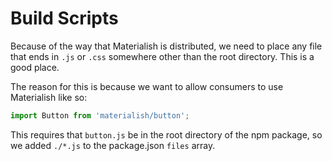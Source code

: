 # Build Scripts

Because of the way that Materialish is distributed, we need to place any file that ends in
`.js` or `.css` somewhere other than the root directory. This is a good place.

The reason for this is because we want to allow consumers to use Materialish like so:

```js
import Button from 'materialish/button';
```

This requires that `button.js` be in the root directory of the npm package, so we added
`./*.js` to the package.json `files` array.
